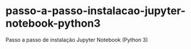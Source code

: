 # passo-a-passo-instalacao-jupyter-notebook-python3
Passo a passo de instalação Jupyter Notebook (Python 3)
